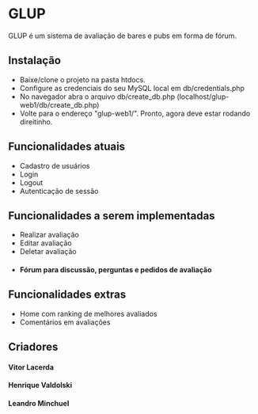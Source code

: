 # GLUP

GLUP é um sistema de avaliação de bares e pubs em forma de fórum.

## Instalação

- Baixe/clone o projeto na pasta htdocs.
- Configure as credenciais do seu MySQL local em db/credentials.php
- No navegador abra o arquivo db/create_db.php (localhost/glup-web1/db/create_db.php)
- Volte para o endereço "glup-web1/". Pronto, agora deve estar rodando direitinho.

## Funcionalidades atuais

- Cadastro de usuários
- Login
- Logout
- Autenticação de sessão

## Funcionalidades a serem implementadas
- Realizar avaliação
- Editar avaliação
- Deletar avaliação
- #### Fórum para discussão, perguntas e pedidos de avaliação

## Funcionalidades extras
- Home com ranking de melhores avaliados
- Comentários em avaliações

## Criadores
#### Vitor Lacerda
#### Henrique Valdolski
#### Leandro Minchuel
